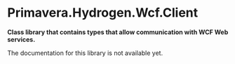 # Primavera.Hydrogen.Wcf.Client

**Class library that contains types that allow communication with WCF Web services.**

The documentation for this library is not available yet.